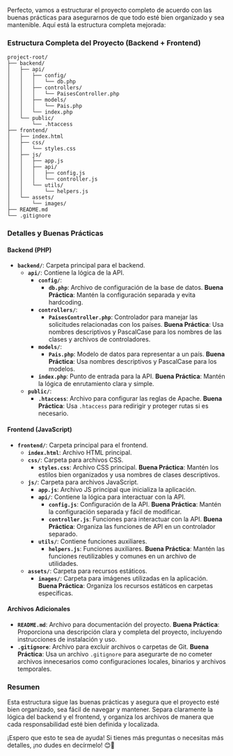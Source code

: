 Perfecto, vamos a estructurar el proyecto completo de acuerdo con las buenas prácticas para asegurarnos de que todo esté bien organizado y sea mantenible. Aquí está la estructura completa mejorada:

### Estructura Completa del Proyecto (Backend + Frontend)

```plaintext
project-root/
├── backend/
│   ├── api/
│   │   ├── config/
│   │   │   └── db.php
│   │   ├── controllers/
│   │   │   └── PaisesController.php
│   │   ├── models/
│   │   │   └── Pais.php
│   │   └── index.php
│   └── public/
│       └── .htaccess
├── frontend/
│   ├── index.html
│   ├── css/
│   │   └── styles.css
│   ├── js/
│   │   ├── app.js
│   │   ├── api/
│   │   │   ├── config.js
│   │   │   └── controller.js
│   │   └── utils/
│   │       └── helpers.js
│   └── assets/
│       └── images/
├── README.md
└── .gitignore
```

### Detalles y Buenas Prácticas

#### Backend (PHP)

- **`backend/`**: Carpeta principal para el backend.
  - **`api/`**: Contiene la lógica de la API.
    - **`config/`**:
      - **`db.php`**: Archivo de configuración de la base de datos. **Buena Práctica**: Mantén la configuración separada y evita hardcoding.
    - **`controllers/`**:
      - **`PaisesController.php`**: Controlador para manejar las solicitudes relacionadas con los países. **Buena Práctica**: Usa nombres descriptivos y PascalCase para los nombres de las clases y archivos de controladores.
    - **`models/`**:
      - **`Pais.php`**: Modelo de datos para representar a un país. **Buena Práctica**: Usa nombres descriptivos y PascalCase para los modelos.
    - **`index.php`**: Punto de entrada para la API. **Buena Práctica**: Mantén la lógica de enrutamiento clara y simple.
  - **`public/`**:
    - **`.htaccess`**: Archivo para configurar las reglas de Apache. **Buena Práctica**: Usa `.htaccess` para redirigir y proteger rutas si es necesario.

#### Frontend (JavaScript)

- **`frontend/`**: Carpeta principal para el frontend.
  - **`index.html`**: Archivo HTML principal.
  - **`css/`**: Carpeta para archivos CSS.
    - **`styles.css`**: Archivo CSS principal. **Buena Práctica**: Mantén los estilos bien organizados y usa nombres de clases descriptivos.
  - **`js/`**: Carpeta para archivos JavaScript.
    - **`app.js`**: Archivo JS principal que inicializa la aplicación.
    - **`api/`**: Contiene la lógica para interactuar con la API.
      - **`config.js`**: Configuración de la API. **Buena Práctica**: Mantén la configuración separada y fácil de modificar.
      - **`controller.js`**: Funciones para interactuar con la API. **Buena Práctica**: Organiza las funciones de API en un controlador separado.
    - **`utils/`**: Contiene funciones auxiliares.
      - **`helpers.js`**: Funciones auxiliares. **Buena Práctica**: Mantén las funciones reutilizables y comunes en un archivo de utilidades.
  - **`assets/`**: Carpeta para recursos estáticos.
    - **`images/`**: Carpeta para imágenes utilizadas en la aplicación. **Buena Práctica**: Organiza los recursos estáticos en carpetas específicas.

#### Archivos Adicionales

- **`README.md`**: Archivo para documentación del proyecto. **Buena Práctica**: Proporciona una descripción clara y completa del proyecto, incluyendo instrucciones de instalación y uso.
- **`.gitignore`**: Archivo para excluir archivos o carpetas de Git. **Buena Práctica**: Usa un archivo `.gitignore` para asegurarte de no cometer archivos innecesarios como configuraciones locales, binarios y archivos temporales.

### Resumen

Esta estructura sigue las buenas prácticas y asegura que el proyecto esté bien organizado, sea fácil de navegar y mantener. Separa claramente la lógica del backend y el frontend, y organiza los archivos de manera que cada responsabilidad esté bien definida y localizada.

¡Espero que esto te sea de ayuda! Si tienes más preguntas o necesitas más detalles, ¡no dudes en decírmelo! 😊🚀
